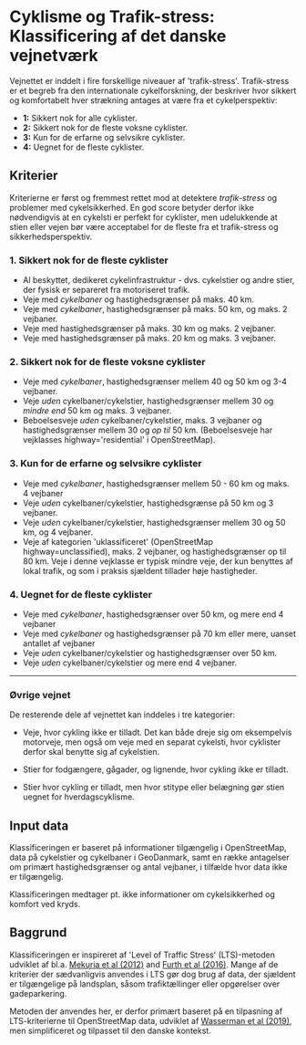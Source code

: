 # Cyklisme og Trafik-stress: Klassificering af det danske vejnetværk

Vejnettet er inddelt i fire forskellige niveauer af 'trafik-stress'. Trafik-stress er et begreb fra den internationale cykelforskning, der beskriver hvor sikkert og komfortabelt hver strækning antages at være fra et cykelperspektiv:

* **1:** Sikkert nok for alle cyklister.
* **2:** Sikkert nok for de fleste voksne cyklister.
* **3:** Kun for de erfarne og selvsikre cyklister.
* **4:** Uegnet for de fleste cyklister.

## Kriterier

Kriterierne er først og fremmest rettet mod at detektere *trafik-stress* og problemer med cykelsikkerhed. En god score betyder derfor ikke nødvendigvis at en cykelsti er perfekt for cyklister, men udelukkende at stien eller vejen bør være acceptabel for de fleste fra et trafik-stress og sikkerhedsperspektiv.

### 1. Sikkert nok for de fleste cyklister

* Al beskyttet, dedikeret cykelinfrastruktur - dvs. cykelstier og andre stier, der fysisk er separeret fra motoriseret trafik.
* Veje med *cykelbaner* og hastighedsgrænser på maks. 40 km.
* Veje med *cykelbaner*, hastighedsgrænser på maks. 50 km, og maks. 2 vejbaner.
* Veje med hastighedsgrænser på maks. 30 km og maks. 2 vejbaner.
* Veje med hastighedsgrænser på maks. 20 km og maks. 3 vejbaner.

### 2. Sikkert nok for de fleste voksne cyklister

* Veje med *cykelbaner*, hastighedsgrænser mellem 40 og 50 km og 3-4 vejbaner.
* Veje *uden* cykelbaner/cykelstier, hastighedsgrænser mellem 30 og *mindre end* 50 km og maks. 3 vejbaner.
* Beboelsesveje *uden* cykelbaner/cykelstier, maks. 3 vejbaner og hastighedsgrænser mellem 30 og *op til* 50 km. (Beboelsesveje har vejklasses highway='residential' i OpenStreetMap).

### 3. Kun for de erfarne og selvsikre cyklister

* Veje med *cykelbaner*, hastighedsgrænser mellem 50 - 60 km og maks. 4 vejbaner
* Veje *uden* cykelbaner/cykelstier, hastighedsgrænse på 50 km og 3 vejbaner.
* Veje *uden* cykelbaner/cykelstier, hastighedsgrænser mellem 30 og 50 km, og 4 vejbaner.
* Veje af kategorien 'uklassificeret' (OpenStreetMap highway=unclassified), maks. 2 vejbaner, og hastighedsgrænser op til 80 km. Veje i denne vejklasse er typisk mindre veje, der kun benyttes af lokal trafik, og som i praksis sjældent tillader høje hastigheder.

### 4. Uegnet for de fleste cyklister

* Veje med *cykelbaner*, hastighedsgrænser over 50 km, og mere end 4 vejbaner
* Veje med *cykelbaner* og hastighedsgrænser på 70 km eller mere, uanset antallet af vejbaner
* Veje *uden* cykelbaner/cykelstier og hastighedsgrænser over 50 km.
* Veje *uden* cykelbaner/cykelstier og mere end 4 vejbaner.

***

### Øvrige vejnet

De resterende dele af vejnettet kan inddeles i tre kategorier:

* Veje, hvor cykling ikke er tilladt. Det kan både dreje sig om eksempelvis motorveje, men også om veje med en separat cykelsti, hvor cyklister derfor skal benytte sig af cykelstien.

* Stier for fodgængere, gågader, og lignende, hvor cykling ikke er tilladt.

* Stier hvor cykling er tilladt, men hvor stitype eller belægning gør stien uegnet for hverdagscyklisme.

## Input data

Klassificeringen er baseret på informationer tilgængelig i OpenStreetMap, data på cykelstier og cykelbaner i GeoDanmark, samt en række antagelser om primært hastighedsgrænser og antal vejbaner, i tilfælde hvor data ikke er tilgængelig.

Klassificeringen medtager pt. ikke informationer om cykelsikkerhed og komfort ved kryds.

## Baggrund

Klassificeringen er inspireret af 'Level of Traffic Stress' (LTS)-metoden udviklet af bl.a. [Mekuria et al (2012)](https://transweb.sjsu.edu/research/Low-Stress-Bicycling-and-Network-Connectivity) and [Furth et al (2016)](https://journals.sagepub.com/doi/10.3141/2587-06). Mange af de kriterier der sædvanligvis anvendes i LTS gør dog brug af data, der sjældent er tilgængelige på landsplan, såsom trafiktællinger eller opgørelser over gadeparkering.

Metoden der anvendes her, er derfor primært baseret på en tilpasning af LTS-kriterierne til OpenStreetMap data, udviklet af [Wasserman et al (2019)](https://journals.sagepub.com/doi/full/10.1177/0361198119836772), men simplificeret og tilpasset til den danske kontekst.
